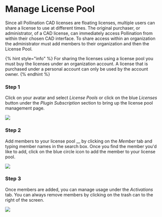 # Manage License Pool

Since all Pollination CAD licenses are floating licenses, multiple users can share a license to use at different times. The original purchaser, or administrator, of a CAD license, can immediately access Pollination from within their chosen CAD interface. To share access within an organization the administrator must add members to their organization and then the License Pool.&#x20;


{% hint style="info" %}
For sharing the licenses using a license pool you must buy the licenses under an organization account. A license that is purchased under a personal account can only be used by the account owner.
{% endhint %}


### Step 1

Click on your avatar and select _License Pools_ or click on the blue _Licenses_ button under the _Plugin Subscription_ section to bring up the license pool management page.

![](<../.gitbook/assets/image (154).png>)

### Step 2

Add members to your license pool __ by clicking on the _Member_ tab and typing member names in the search box. Once you find the member you'd like to add, click on the blue circle icon to add the member to your license pool. &#x20;

![](<../.gitbook/assets/image (155).png>)

### Step 3

Once members are added, you can manage usage under the _Activations_ tab. You can always remove members by clicking on the trash can to the right of the screen.&#x20;

![](<../.gitbook/assets/image (150).png>)
